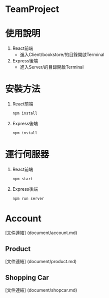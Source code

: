 # TeamProject

# 使用說明

1. React前端
    - 進入Client/bookstore/的目錄開啟Terminal
2. Express後端
    - 進入Server/的目錄開啟Terminal

# 安裝方法

1. React前端
    
    ```bash
    npm install
    ```
    
2. Express後端
    
    ```bash
    npm install
    ```
    

# 運行伺服器

1. React前端
    
    ```bash
    npm start
    ```
    
2. Express後端
    
    ```bash
    npm run server
    ```
    

# Account

[文件連結]
(document/account.md)
        
## Product

[文件連結]
(document/product.md)

## Shopping Car

[文件連結]
(document/shopcar.md)
